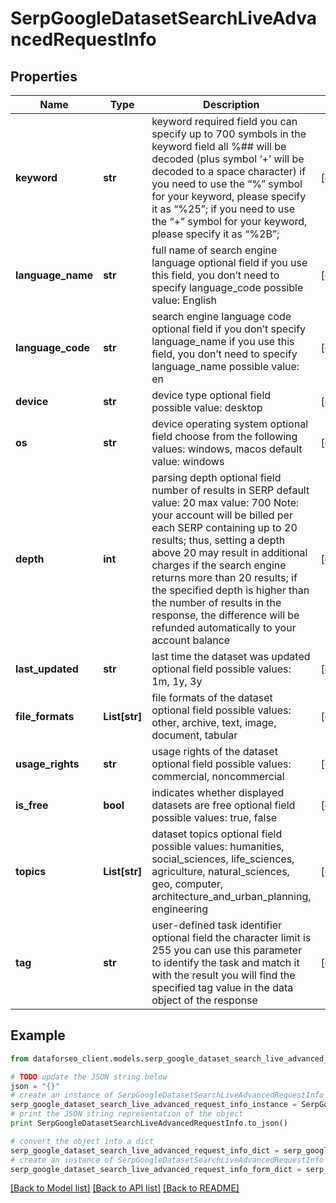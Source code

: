 # SerpGoogleDatasetSearchLiveAdvancedRequestInfo


## Properties

Name | Type | Description | Notes
------------ | ------------- | ------------- | -------------
**keyword** | **str** | keyword required field you can specify up to 700 symbols in the keyword field all %## will be decoded (plus symbol ‘+’ will be decoded to a space character) if you need to use the “%” symbol for your keyword, please specify it as “%25”; if you need to use the “+” symbol for your keyword, please specify it as “%2B”; | [optional] 
**language_name** | **str** | full name of search engine language optional field if you use this field, you don’t need to specify language_code possible value: English | [optional] 
**language_code** | **str** | search engine language code optional field if you don’t specify language_name if you use this field, you don’t need to specify language_name possible value: en | [optional] 
**device** | **str** | device type optional field possible value: desktop | [optional] 
**os** | **str** | device operating system optional field choose from the following values: windows, macos default value: windows | [optional] 
**depth** | **int** | parsing depth optional field number of results in SERP default value: 20 max value: 700 Note: your account will be billed per each SERP containing up to 20 results; thus, setting a depth above 20 may result in additional charges if the search engine returns more than 20 results; if the specified depth is higher than the number of results in the response, the difference will be refunded automatically to your account balance | [optional] 
**last_updated** | **str** | last time the dataset was updated optional field possible values: 1m, 1y, 3y | [optional] 
**file_formats** | **List[str]** | file formats of the dataset optional field possible values: other, archive, text, image, document, tabular | [optional] 
**usage_rights** | **str** | usage rights of the dataset optional field possible values: commercial, noncommercial | [optional] 
**is_free** | **bool** | indicates whether displayed datasets are free optional field possible values: true, false | [optional] 
**topics** | **List[str]** | dataset topics optional field possible values: humanities, social_sciences, life_sciences, agriculture, natural_sciences, geo, computer, architecture_and_urban_planning, engineering | [optional] 
**tag** | **str** | user-defined task identifier optional field the character limit is 255 you can use this parameter to identify the task and match it with the result you will find the specified tag value in the data object of the response | [optional] 

## Example

```python
from dataforseo_client.models.serp_google_dataset_search_live_advanced_request_info import SerpGoogleDatasetSearchLiveAdvancedRequestInfo

# TODO update the JSON string below
json = "{}"
# create an instance of SerpGoogleDatasetSearchLiveAdvancedRequestInfo from a JSON string
serp_google_dataset_search_live_advanced_request_info_instance = SerpGoogleDatasetSearchLiveAdvancedRequestInfo.from_json(json)
# print the JSON string representation of the object
print SerpGoogleDatasetSearchLiveAdvancedRequestInfo.to_json()

# convert the object into a dict
serp_google_dataset_search_live_advanced_request_info_dict = serp_google_dataset_search_live_advanced_request_info_instance.to_dict()
# create an instance of SerpGoogleDatasetSearchLiveAdvancedRequestInfo from a dict
serp_google_dataset_search_live_advanced_request_info_form_dict = serp_google_dataset_search_live_advanced_request_info.from_dict(serp_google_dataset_search_live_advanced_request_info_dict)
```
[[Back to Model list]](../README.md#documentation-for-models) [[Back to API list]](../README.md#documentation-for-api-endpoints) [[Back to README]](../README.md)


